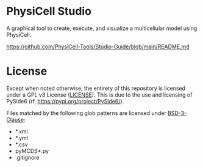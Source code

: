 # PhysiCell Studio

A graphical tool to create, execute, and visualize a multicellular model using PhysiCell.

https://github.com/PhysiCell-Tools/Studio-Guide/blob/main/README.md

# License

Except when noted otherwise, the entirety of this repository is licensed under a GPL v3 License ([LICENSE](./LICENSE)). This
is due to the use and licensing of PySide6 (rf. https://pypi.org/project/PySide6/).

Files matched by the following glob patterns are licensed under [BSD-3-Clause](LICENSE-BSD-3-Clause.txt):

* *.xml
* *.yml
* *.csv
* pyMCDS*.py
* .gitignore
